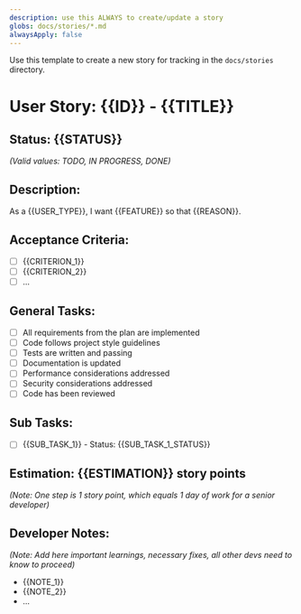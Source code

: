 ```yaml
---
description: use this ALWAYS to create/update a story
globs: docs/stories/*.md
alwaysApply: false
---
```


Use this template to create a new story for tracking in the `docs/stories` directory. 

# User Story: {{ID}} - {{TITLE}}

## Status: {{STATUS}}  
*(Valid values: TODO, IN PROGRESS, DONE)*

## Description:

As a {{USER_TYPE}}, I want {{FEATURE}} so that {{REASON}}.

## Acceptance Criteria:

- [ ] {{CRITERION_1}}
- [ ] {{CRITERION_2}}
- [ ] ...

## General Tasks:

- [ ] All requirements from the plan are implemented
- [ ] Code follows project style guidelines
- [ ] Tests are written and passing
- [ ] Documentation is updated
- [ ] Performance considerations addressed
- [ ] Security considerations addressed
- [ ] Code has been reviewed

## Sub Tasks:

- [ ] {{SUB_TASK_1}} - Status: {{SUB_TASK_1_STATUS}}

## Estimation: {{ESTIMATION}} story points  
*(Note: One step is 1 story point, which equals 1 day of work for a senior developer)*

## Developer Notes:
*(Note: Add here important learnings, necessary fixes, all other devs need to know to proceed)*

- {{NOTE_1}}
- {{NOTE_2}}
- ...